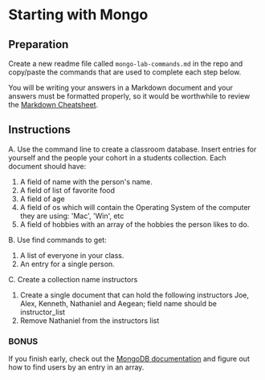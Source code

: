 # Starting with Mongo

## Preparation

Create a new readme file called `mongo-lab-commands.md` in the repo and copy/paste the commands that are used to complete each step below.

You will be writing your answers in a Markdown document and your answers must be formatted properly, so it would be worthwhile to review the [Markdown Cheatsheet](https://github.com/adam-p/markdown-here/wiki/Markdown-Cheatsheet).

## Instructions

A. Use the command line to create a classroom database. Insert entries for yourself and the people your cohort in a students collection. Each document should have:

1. A field of name with the person's name.
2. A field of list of favorite food
3. A field of age
3. A field of os which will contain the Operating System of the computer they are using: 'Mac', 'Win', etc
4. A field of hobbies with an array of the hobbies the person likes to do.

B. Use find commands to get:

1. A list of everyone in your class.
2. An entry for a single person.

C. Create a collection name instructors

1. Create a single document that can hold the following instructors Joe, Alex, Kenneth, Nathaniel and Aegean; field name should be instructor_list
2. Remove Nathaniel from the instructors list

### BONUS

If you finish early, check out the [MongoDB documentation](https://docs.mongodb.com/) and figure out how to find users by an entry in an array.
